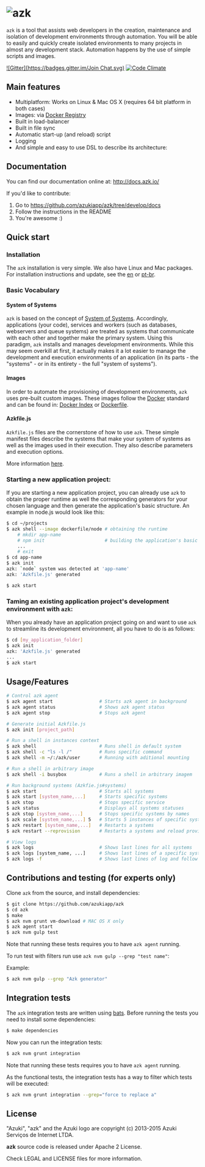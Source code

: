 # ![azk](https://raw.githubusercontent.com/azukiapp/azk/master/src/pres/top-logo-wo.png)

`azk` is a tool that assists web developers in the creation, maintenance and isolation of development environments through automation. You will be able to easily and quickly create isolated environments to many projects in almost any development stack. Automation happens by the use of simple scripts and images.

[![Gitter](https://badges.gitter.im/Join Chat.svg)](https://gitter.im/azukiapp/azk?utm_source=badge&utm_medium=badge&utm_campaign=pr-badge&utm_content=badge) [![Code Climate](https://codeclimate.com/github/azukiapp/azk/badges/gpa.svg)](https://codeclimate.com/github/azukiapp/azk)

## Main features

* Multiplatform: Works on Linux & Mac OS X (requires 64 bit platform in both cases)
* Images: via [Docker Registry][docker_registry]
* Built in load-balancer
* Built in file sync
* Automatic start-up (and reload) script
* Logging
* And simple and easy to use DSL to describe its architecture:

## Documentation

You can find our documentation online at: http://docs.azk.io/

If you'd like to contribute:

1. Go to https://github.com/azukiapp/azk/tree/develop/docs
2. Follow the instructions in the README
3. You're awesome :)

## Quick start

### Installation

The `azk` installation  is very simple. We also have Linux and Mac packages.
For installation instructions and update, see the [en](http://docs.azk.io/en) or [pt-br](http://docs.azk.io/pt-BR).

### Basic Vocabulary

#### System of Systems

`azk` is based on the concept of [System of Systems][sos]. Accordingly, applications (your code), services and workers (such as databases, webservers and queue systems) are treated as systems that communicate with each other and together make the primary system. Using this paradigm, `azk` installs and manages development environments. While this may seem overkill at first, it actually makes it a lot easier to manage the development and execution environments of an application (in its parts - the "systems" - or in its entirety - the full "system of systems").

#### Images

In order to automate the provisioning of development environments, `azk` uses pre-built custom images. These images follow the [Docker][docker] standard and can be found in: [Docker Index][docker_index] or [Dockerfile][dockerfile].

#### Azkfile.js

`Azkfile.js` files are the cornerstone of how to use `azk`. These simple manifest files describe the systems that make your system of systems as well as the images used in their execution. They also describe parameters and execution options.

More information [here](http://docs.azk.io/en/azkfilejs/README.html).

### Starting a new application project:

If you are starting a new application project, you can already use `azk` to obtain the proper runtime as well the corresponding generators for your chosen language and then generate the application's basic structure. An example in node.js would look like this:

```bash
$ cd ~/projects
$ azk shell --image dockerfile/node # obtaining the runtime
    # mkdir app-name
    # npm init                      # building the application's basic structure
    ...
    # exit
$ cd app-name
$ azk init
azk: `node` system was detected at 'app-name'
azk: 'Azkfile.js' generated

$ azk start
```

### Taming an existing application project's development environment with `azk`:

When you already have an application project going on and want to use `azk` to streamline its development environment, all you have to do is as follows:

```bash
$ cd [my_application_folder]
$ azk init
azk: 'Azkfile.js' generated
...
$ azk start
```

## Usage/Features

```bash
# Control azk agent
$ azk agent start                 # Starts azk agent in background
$ azk agent status                # Shows azk agent status
$ azk agent stop                  # Stops azk agent

# Generate initial Azkfile.js
$ azk init [project_path]

# Run a shell in instances context
$ azk shell                       # Runs shell in default system
$ azk shell -c "ls -l /"          # Runs specific command
$ azk shell -m ~/:/azk/user       # Running with aditional mounting

# Run a shell in arbitrary image
$ azk shell -i busybox            # Runs a shell in arbitrary imagem

# Run background systems (Azkfie.js#systems)
$ azk start                       # Starts all systems
$ azk start [system_name,...]     # Starts specific systems
$ azk stop                        # Stops specific service
$ azk status                      # Displays all systems statuses
$ azk stop [system_name,...]      # Stops specific systems by names
$ azk scale [system_name,...] 5   # Starts 5 instances of specific systems
$ azk restart [system_name,...]   # Restarts a systems
$ azk restart --reprovision       # Restarts a systems and reload provision

# View logs
$ azk logs                        # Shows last lines for all systems
$ azk logs [system_name, ...]     # Shows last lines of a specific system
$ azk logs -f                     # Shows last lines of log and follow for more
```

## Contributions and testing (for experts only)

Clone `azk` from the source, and install dependencies:

  ```bash
  $ git clone https://github.com/azukiapp/azk
  $ cd azk
  $ make
  $ azk nvm grunt vm-download # MAC OS X only
  $ azk agent start
  $ azk nvm gulp test
  ```

Note that running these tests requires you to have `azk agent` running.

To run test with filters run use `azk nvm gulp --grep "test name"`:

Example:

  ```bash
  $ azk nvm gulp --grep "Azk generator"
  ```

## Integration tests

The `azk` integration tests are written using [bats]. Before running the tests you need to install some dependencies:

```bash
$ make dependencies
```

Now you can run the integration tests:

```bash
$ azk nvm grunt integration
```

Note that running these tests requires you to have `azk agent` running.

As the functional tests, the integration tests has a way to filter which tests
will be executed:

```bash
$ azk nvm grunt integration --grep="force to replace a"
```

## License

"Azuki", "azk" and the Azuki logo are copyright (c) 2013-2015 Azuki Serviços de Internet LTDA.

**azk** source code is released under Apache 2 License.

Check LEGAL and LICENSE files for more information.

[sos]: http://en.wikipedia.org/wiki/System_of_systems
[docker]: http://docker.io
[docker_index]: http://index.docker.io
[dockerfile]: http://dockerfile.github.io
[docker_registry]: http://registry.hub.docker.com
[virtualbox_dl]: http://www.vagrantup.com/downloads.html
[homebrew_cask]: https://github.com/phinze/homebrew-cask
[libnss-resolver]: https://github.com/azukiapp/libnss-resolver
[bats]: https://github.com/sstephenson/bats
